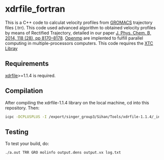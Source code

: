 # xdrfile_fortran

This is a C++ code to calculat velocity profiles from [GROMACS](http://www.gromacs.org/) trajectory files (.trr). This code used advanced algorithm to obtained velocity profiles by means of Rectified Trajectory, detailed in our paper [J. Phys. Chem. B, 2014, 118 (28), pp 8170–8178](http://pubs.acs.org/doi/abs/10.1021/jp5012523). [Openmp](http://www.openmp.org) are implented to fulfill parallel computing in multiple-processors computers. This code requires the [XTC Libray](http://www.gromacs.org/Developer_Zone/Programming_Guide/XTC_Library)

## Requirements
[xdrfile](http://www.gromacs.org/Developer_Zone/Programming_Guide/XTC_Library)>=1.1.4 is required.

## Compilation

After compiling the xdrfile-1.1.4 library on the local machine, cd into this repository. Then:

```bash
icpc -DCPLUSPLUS -I /export/singer_group3/Sihan/Tools/xdrfile-1.1.4/_install/include/xdrfile -L /export/singer_group3/Sihan/Tools/xdrfile-1.1.4/_install/lib test.cpp -lxdrfile
```

## Testing

To test your build, do:

```bash
./a.out TRR GRO molinfo output.dens output.vx log.txt
```


